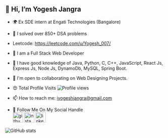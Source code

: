 ## 👋 Hi, I’m Yogesh Jangra 
- 🌍  Ex SDE intern at Engati Technologies (Bangalore) 
- 🚀  I solved over 850+ DSA problems 
- Leetcode: https://leetcode.com/u/Yogesh_007/
- 🧠  I am a Full Stack Web Developer
- 🧠  I have good knowledge of Java, Python, C, C++, JavaScript, React Js, Express Js, Node Js, DynamoDb, MySQL, Spring Boot.
- 🤝  I'm open to collaborating on Web Designing Projects.
- 😍 Total Profile Visits ![Profile views](https://gpvc.arturio.dev/Yogesh1628)  
- 📫 How to reach me: iyogeshjangra@gmail.com

- 🍁 Follow Me On My Social Handle    
  [<img src="https://img.icons8.com/nolan/240/github.png" alt='github' height='32'>](https://github.com/Yogesh1628) 
  [<img src="https://img.icons8.com/nolan/240/instagram-new.png" alt='instagram' height='32'>](https://www.instagram.com/iyogeshjangra/) 
  [<img src="https://img.icons8.com/nolan/240/linkedin.png" alt='linkedin' height='32'>](https://www.linkedin.com/in/yogesh-jangra-03090a224/) 

![GitHub stats](https://github-readme-stats.vercel.app/api?username=Yogesh1628&theme=dark&show_icons=true)
